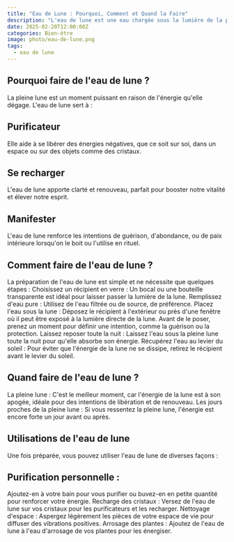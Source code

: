 ```yaml
---
title: "Eau de Lune : Pourquoi, Comment et Quand la Faire"
description: "L'eau de lune est une eau chargée sous la lumière de la pleine lune pour capter ses énergies bienfaisantes. Utilisée pour la purification, la manifestation et l'harmonisation spirituelle, elle est simple à préparer et possède des usages variés. Voici ce qu'il faut savoir pour faire de l'eau de lune et en tirer le meilleur parti."
date: 2025-02-20T12:00:00Z
categories: Bien-être
image: photo/eau-de-lune.png
tags:
  - eau de lune
---
```


## Pourquoi faire de l'eau de lune ?

La pleine lune est un moment puissant en raison de l'énergie qu'elle dégage.
L'eau de lune sert à :

## Purificateur

Elle aide à se libérer des énergies négatives, que ce soit sur soi, dans un espace ou sur des objets comme des cristaux.

## Se recharger

L'eau de lune apporte clarté et renouveau, parfait pour booster notre vitalité et élever notre esprit.

## Manifester

L'eau de lune renforce les intentions de guérison, d'abondance, ou de paix intérieure lorsqu'on le boit ou l'utilise en rituel.

## Comment faire de l'eau de lune ?

La préparation de l'eau de lune est simple et ne nécessite que quelques étapes :
Choisissez un récipient en verre : Un bocal ou une bouteille transparente est idéal pour laisser passer la lumière de la lune.
Remplissez d'eau pure : Utilisez de l'eau filtrée ou de source, de préférence.
Placez l'eau sous la lune : Déposez le récipient à l'extérieur ou près d'une fenêtre où il peut être exposé à la lumière directe de la lune. Avant de le poser, prenez un moment pour définir une intention, comme la guérison ou la protection.
Laissez reposer toute la nuit : Laissez l'eau sous la pleine lune toute la nuit pour qu'elle absorbe son énergie.
Récupérez l'eau au levier du soleil : Pour éviter que l'énergie de la lune ne se dissipe, retirez le récipient avant le levier du soleil.

## Quand faire de l'eau de lune ?

La pleine lune : C'est le meilleur moment, car l'énergie de la lune est à son apogée, idéale pour des intentions de libération et de renouveau.
Les jours proches de la pleine lune : Si vous ressentez la pleine lune, l'énergie est encore forte un jour avant ou après.

## Utilisations de l'eau de lune

Une fois préparée, vous pouvez utiliser l'eau de lune de diverses façons :

## Purification personnelle :

Ajoutez-en à votre bain pour vous purifier ou buvez-en en petite quantité pour renforcer votre énergie.
Recharge des cristaux :
Versez de l'eau de lune sur vos cristaux pour les purificateurs et les recharger.
Nettoyage d'espace :
Aspergez légèrement les pièces de votre espace de vie pour diffuser des vibrations positives.
Arrosage des plantes :
Ajoutez de l'eau de lune à l'eau d'arrosage de vos plantes pour les énergiser.
